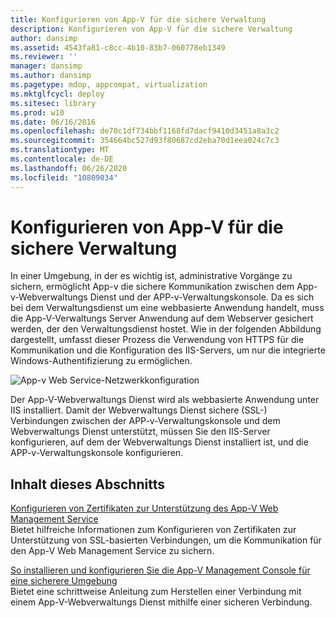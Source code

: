 ```yaml
---
title: Konfigurieren von App-V für die sichere Verwaltung
description: Konfigurieren von App-V für die sichere Verwaltung
author: dansimp
ms.assetid: 4543fa81-c8cc-4b10-83b7-060778eb1349
ms.reviewer: ''
manager: dansimp
ms.author: dansimp
ms.pagetype: mdop, appcompat, virtualization
ms.mktglfcycl: deploy
ms.sitesec: library
ms.prod: w10
ms.date: 06/16/2016
ms.openlocfilehash: de70c1df734bbf1168fd7dacf9410d3451a8a3c2
ms.sourcegitcommit: 354664bc527d93f80687cd2eba70d1eea024c7c3
ms.translationtype: MT
ms.contentlocale: de-DE
ms.lasthandoff: 06/26/2020
ms.locfileid: "10809034"
---
```

# Konfigurieren von App-V für die sichere Verwaltung


In einer Umgebung, in der es wichtig ist, administrative Vorgänge zu sichern, ermöglicht App-v die sichere Kommunikation zwischen dem App-v-Webverwaltungs Dienst und der APP-v-Verwaltungskonsole. Da es sich bei dem Verwaltungsdienst um eine webbasierte Anwendung handelt, muss die App-V-Verwaltungs Server Anwendung auf dem Webserver gesichert werden, der den Verwaltungsdienst hostet. Wie in der folgenden Abbildung dargestellt, umfasst dieser Prozess die Verwendung von HTTPS für die Kommunikation und die Konfiguration des IIS-Servers, um nur die integrierte Windows-Authentifizierung zu ermöglichen.

![App-v Web Service-Netzwerkkonfiguration](images/appvmgmtwebservice.gif)

Der App-V-Webverwaltungs Dienst wird als webbasierte Anwendung unter IIS installiert. Damit der Webverwaltungs Dienst sichere (SSL-) Verbindungen zwischen der APP-v-Verwaltungskonsole und dem Webverwaltungs Dienst unterstützt, müssen Sie den IIS-Server konfigurieren, auf dem der Webverwaltungs Dienst installiert ist, und die APP-v-Verwaltungskonsole konfigurieren.

## Inhalt dieses Abschnitts


<a href="" id="configuring-certificates-to-support-the-app-v-web-management-service"></a>[Konfigurieren von Zertifikaten zur Unterstützung des App-V Web Management Service](configuring-certificates-to-support-the-app-v-web-management-service.md)  
Bietet hilfreiche Informationen zum Konfigurieren von Zertifikaten zur Unterstützung von SSL-basierten Verbindungen, um die Kommunikation für den App-V Web Management Service zu sichern.

<a href="" id="how-to-install-and-configure-the-app-v-management-console-for-a-more-secure-environment"></a>[So installieren und konfigurieren Sie die App-V Management Console für eine sicherere Umgebung](how-to-install-and-configure-the-app-v-management-console-for-a-more-secure-environment.md)  
Bietet eine schrittweise Anleitung zum Herstellen einer Verbindung mit einem App-V-Webverwaltungs Dienst mithilfe einer sicheren Verbindung.

 

 





